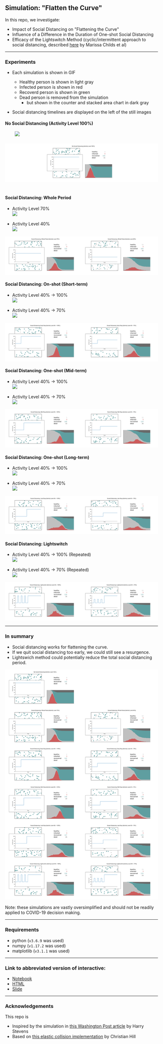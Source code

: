 ## Simulation: "Flatten the Curve"  
In this repo, we investigate:
- Impact of Social Distancing on "Flattening the Curve"  
- Influence of a Difference in the Duration of One-shot Social Distancing  
- Efficacy of the Lightswitch Method (cyclic/intermittent approach to social distancing, described [here](https://covid-measures.github.io/) by Marissa Childs et al)  
  
---  

### Experiments
  
- Each simulation is shown in GIF  
    - Healthy person is shown in light gray  
    - Infected person is shown in red  
    - Recoverd person is shown in green  
    - Dead person is removed from the simulation  
        - but shown in the counter and stacked area chart in dark gray  

- Social distancing timelines are displayed on the left of the still images  
  
#### No Social Distancing (Activity Level 100%)  
　　
![](simulations/flattenthecurve_100.gif)  
　　
![](concats/concat_overlayed_nosocialdistancing.png)  
　　
#### Social Distancing: Whole Period  

- Activity Level 70%  
![](simulations/flattenthecurve_70.gif)  

- Activity Level 40%  
![](simulations/flattenthecurve_40.gif)  

![](concats/concat_overlayed_wholeperiod.png)  

#### Social Distancing: On-shot (Short-term) 

- Activity Level 40% -> 100%  
![](simulations/flattenthecurve_stop_shortterm.gif)  

- Activity Level 40% -> 70%  
![](simulations/flattenthecurve_stop_shortterm70.gif)  

![](concats/concat_overlayed_stop_shortterm.png)  

#### Social Distancing: One-shot (Mid-term)  

- Activity Level 40% -> 100%  
![](simulations/flattenthecurve_stop_midterm.gif)  

- Activity Level 40% -> 70%  
![](simulations/flattenthecurve_stop_midterm70.gif)  

![](concats/concat_overlayed_stop_midterm.png)  

#### Social Distancing: One-shot (Long-term)  

- Activity Level 40% -> 100%  
![](simulations/flattenthecurve_stop_longterm.gif)  

- Activity Level 40% -> 70%  
![](simulations/flattenthecurve_stop_longterm70.gif)  

![](concats/concat_overlayed_stop_longterm.png)  

#### Social Distancing: Lightswitch  

- Activity Level 40% -> 100% (Repeated)  
![](simulations/flattenthecurve_lightswitch.gif)  

- Activity Level 40% -> 70% (Repeated)  
![](simulations/flattenthecurve_lightswitch70.gif)  

![](concats/concat_overlayed_lightswitch.png)  

---

### In summary  

- Social distancing works for flattening the curve.  
- If we quit social distancing too early, we could still see a resurgence.  
- Lightswich method could potentially reduce the total social distancing period.  

![](concats/concat_overlayed_all.png)  
  
Note: these simulations are vastly oversimplified and should not be readily applied to COVID-19 decision making.   

---  
  
### Requirements  
  
- python (`v3.6.9` was used)  
- numpy (`v1.17.2` was used)  
- matplotlib (`v3.1.1` was used)  
  
---  
  
### Link to abbreviated version of interactive:  
  
- [Notebook](https://nbviewer.jupyter.org/github/rikiyay/covid19/blob/master/notebook/flatten_the_curve.ipynb?flush_cache=true)  
- [HTML](https://htmlpreview.github.io/?https://github.com/rikiyay/covid19/blob/master/notebook/flatten_the_curve.html)  
- [Slide](https://htmlpreview.github.io/?https://github.com/rikiyay/covid19/blob/master/notebook/flatten_the_curve.slides.html)  
  
---  
  
### Acknowledgements  
  
This repo is  
- Inspired by the simulation in [this Washington Post article](https://www.washingtonpost.com/graphics/2020/world/corona-simulator/) by Harry Stevens  
- Based on [this elastic collision implementation](https://github.com/xnx/collision) by Christian Hill  